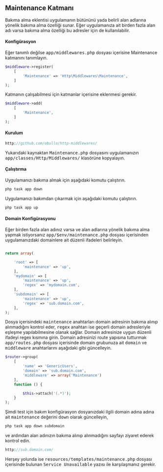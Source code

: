 
## Maintenance Katmanı

Bakıma alma eklentisi uygulamanın bütününü yada belirli alan adlarına yönelik bakıma alma özelliği sunar. Eğer uygulamanıza ait birden fazla alan adı varsa bakıma alma özelliği bu adresler için de kullanılabilir.

#### Konfigürasyon

Eğer tanımlı değilse <kbd>app/middlewares.php</kbd> dosyası içerisine Maintenance katmanını tanımlayın.

```php
$middleware->register(
    [
        'Maintenance' => 'Http\Middlewares\Maintenance',
    ]
);
```

Katmanın çalışabilmesi için katmanlar içerisine eklenmesi gerekir.

```php
$middleware->add(
    [
        'Maintenance',
    ]
);
```

<a name="maintenance-add"></a>

#### Kurulum

```php
http://github.com/obullo/http-middlewares/
```

Yukarıdaki kaynaktan <kbd>Maintenance.php</kbd> dosyasını uygulamanızın <kbd>app/classes/Http/Middlewares/</kbd> klasörüne kopyalayın.

<a name="maintenance-run"></a>

#### Çalıştırma

Uygulamanızı bakıma almak için aşağıdaki komutu çalıştırın.

```php
php task app down
```

Uygulamanızı bakımdan çıkarmak için aşağıdaki komutu çalıştırın.

```php
php task app up
```

<a name="maintenance-configuration"></a>

#### Domain Konfigürasyonu

Eğer birden fazla alan adınız varsa ve alan adlarına yönelik bakıma alma yapmak istiyorsanız <kbd>app/$env/maintenance.php</kbd> dosyası içerisinden uygulamanızdaki domainlere ait düzenli ifadeleri belirleyin.

```php

return array(

    'root' => [
        'maintenance' => 'up',
    ],
    'mydomain' => [
        'maintenance' => 'up',
        'regex' => 'mydomain.com',
    ],
    'subdomain' => [
        'maintenance' => 'up',
        'regex' => 'sub.domain.com',
    ],
);
```

Dosya içerisindeki <kbd>maintenance</kbd> anahtarları domain adresinin bakıma alınıp alınmadığını kontrol eder, <kbd>regex</kbd> anahtarı ise geçerli domain adresleriyle eşleşme yapılabilmesine olanak sağlar. Domain adresinize uygun düzenli ifadeyi regex kısmına girin. Domain adresinizi route yapısına tutturmak <kbd>app/routes.php</kbd> dosyası içerisinde domain grubunuza ait <kbd>domain</kbd> ve <kbd>middleware</kbd> anahtarlarını aşağıdaki gibi güncelleyin.

```php
$router->group(
    [
        'name' => 'GenericUsers',
        'domain' => 'sub.domain.com', 
        'middleware' => array('Maintenance')
    ],
    function () {

        $this->attach('(.*)');
    }
);
```

Şimdi test için bakım konfigürasyon dosyanızdaki ilgili domain adına adına ait <kbd>maintenance</kbd> değerini <kbd>down</kbd> olarak güncelleyin,

```php
php task app down subdomain
```

ve ardından alan adınızın bakıma alınıp alınmadığını sayfayı ziyaret ederek kontrol edin.

```php
http://sub.domain.com/
```

Herşey yolunda ise <kbd>resources/templates/maintenance.php</kbd> dosyası içerisinde bulunan <kbd>Service Unavailable</kbd> yazısı ile karşılaşmanız gerekir.